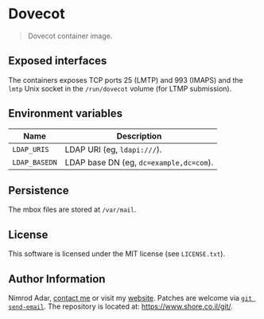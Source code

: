 # Dovecot

> Dovecot container image.

## Exposed interfaces

The containers exposes TCP ports 25 (LMTP) and 993 (IMAPS) and the `lmtp` Unix
socket in the `/run/dovecot` volume (for LTMP submission).

## Environment variables

Name | Description
--- | ---
`LDAP_URIS` | LDAP URI (eg, `ldapi:///`).
`LDAP_BASEDN` | LDAP base DN (eg, `dc=example,dc=com`).

## Persistence

The mbox files are stored at `/var/mail`.

## License

This software is licensed under the MIT license (see `LICENSE.txt`).

## Author Information

Nimrod Adar, [contact me](mailto:nimrod@shore.co.il) or visit my [website](
https://www.shore.co.il/). Patches are welcome via [`git send-email`](
http://git-scm.com/book/en/v2/Git-Commands-Email). The repository is located
at: <https://www.shore.co.il/git/>.
